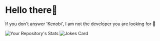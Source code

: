 # Hello there🔭
If you don't answer 'Kenobi', I am not the developer you are looking for :wave: 

![Your Repository's Stats](https://github-readme-stats.vercel.app/api?username=EvgeniGenchev&show_icons=true&theme=radical)
![Jokes Card](https://readme-jokes.vercel.app/api)



<!--
**EvgeniGenchev/EvgeniGenchev** is a ✨ _special_ ✨ repository because its `README.md` (this file) appears on your GitHub profile.

Here are some ideas to get you started:

- 🔭 I’m currently working on ...
- 🌱 I’m currently learning ...
- 👯 I’m looking to collaborate on ...
- 🤔 I’m looking for help with ...
- 💬 Ask me about ...
- 📫 How to reach me: ...
- 😄 Pronouns: ...
- ⚡ Fun fact: ...
-->
